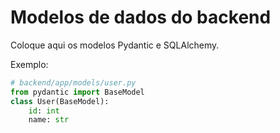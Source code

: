 # Modelos de dados do backend

Coloque aqui os modelos Pydantic e SQLAlchemy.

Exemplo:
```python
# backend/app/models/user.py
from pydantic import BaseModel
class User(BaseModel):
    id: int
    name: str
```
